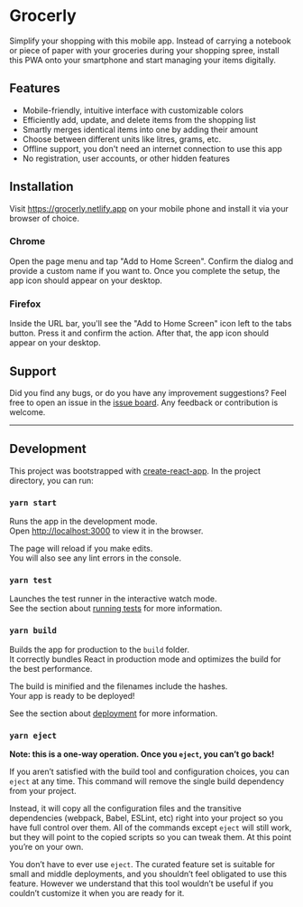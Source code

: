 # Grocerly

Simplify your shopping with this mobile app. Instead of carrying a notebook or piece of paper with your groceries during your shopping spree, install this PWA onto your smartphone and start managing your items digitally.

## Features

- Mobile-friendly, intuitive interface with customizable colors
- Efficiently add, update, and delete items from the shopping list
- Smartly merges identical items into one by adding their amount
- Choose between different units like litres, grams, etc.
- Offline support, you don't need an internet connection to use this app
- No registration, user accounts, or other hidden features

## Installation

Visit https://grocerly.netlify.app on your mobile phone and install it via your browser of choice.

### Chrome

Open the page menu and tap "Add to Home Screen". Confirm the dialog and provide a custom name if you want to. Once you complete the setup, the app icon should appear on your desktop.

### Firefox

Inside the URL bar, you'll see the "Add to Home Screen" icon left to the tabs button. Press it and confirm the action. After that, the app icon should appear on your desktop.

## Support

Did you find any bugs, or do you have any improvement suggestions? Feel free to open an issue in the [issue board](https://github.com/andreasremdt/grocerly/issues). Any feedback or contribution is welcome.

<hr />

## Development

This project was bootstrapped with [create-react-app](https://create-react-app.dev/). In the project directory, you can run:

### `yarn start`

Runs the app in the development mode.\
Open [http://localhost:3000](http://localhost:3000) to view it in the browser.

The page will reload if you make edits.\
You will also see any lint errors in the console.

### `yarn test`

Launches the test runner in the interactive watch mode.\
See the section about [running tests](https://facebook.github.io/create-react-app/docs/running-tests) for more information.

### `yarn build`

Builds the app for production to the `build` folder.\
It correctly bundles React in production mode and optimizes the build for the best performance.

The build is minified and the filenames include the hashes.\
Your app is ready to be deployed!

See the section about [deployment](https://facebook.github.io/create-react-app/docs/deployment) for more information.

### `yarn eject`

**Note: this is a one-way operation. Once you `eject`, you can’t go back!**

If you aren’t satisfied with the build tool and configuration choices, you can `eject` at any time. This command will remove the single build dependency from your project.

Instead, it will copy all the configuration files and the transitive dependencies (webpack, Babel, ESLint, etc) right into your project so you have full control over them. All of the commands except `eject` will still work, but they will point to the copied scripts so you can tweak them. At this point you’re on your own.

You don’t have to ever use `eject`. The curated feature set is suitable for small and middle deployments, and you shouldn’t feel obligated to use this feature. However we understand that this tool wouldn’t be useful if you couldn’t customize it when you are ready for it.
